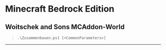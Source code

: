# Minecraft Bedrock Edition

## Woitschek and Sons MCAddon-World

> `.\Zusammenbauen.ps1 [<CommonParameters>]`

---
